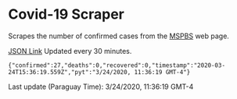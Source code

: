 # Covid-19 Scraper

Scrapes the number of confirmed cases from the [MSPBS](https://www.mspbs.gov.py/covid-19.php) web page.

[JSON Link](https://jmayalag.github.io/covid19-scrape/cases.json)
Updated every 30 minutes.
```
{"confirmed":27,"deaths":0,"recovered":0,"timestamp":"2020-03-24T15:36:19.559Z","pyt":"3/24/2020, 11:36:19 GMT-4"}
```
Last update (Paraguay Time): 3/24/2020, 11:36:19 GMT-4